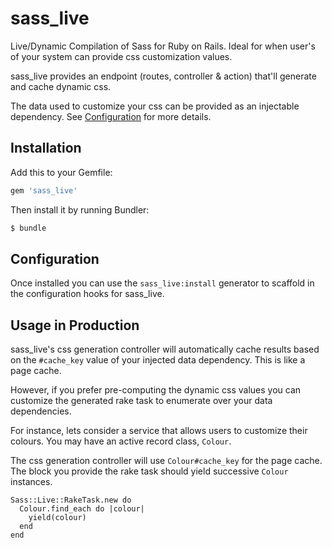 # sass_live

Live/Dynamic Compilation of Sass for Ruby on Rails. Ideal for when user's of your system can provide css customization values.

sass_live provides an endpoint (routes, controller & action) that'll generate and cache dynamic css.

The data used to customize your css can be provided as an injectable dependency. See [Configuration](#configuration) for more details.

## Installation

Add this to your Gemfile:

```ruby
gem 'sass_live'
```

Then install it by running Bundler:

```bash
$ bundle
```

## Configuration

Once installed you can use the ```sass_live:install``` generator to scaffold in the configuration hooks for sass_live.

## Usage in Production

sass_live's css generation controller will automatically cache results based on the ```#cache_key``` value of your injected data dependency. This is like a page cache.

However, if you prefer pre-computing the dynamic css values you can customize the generated rake task to enumerate over your data dependencies.

For instance, lets consider a service that allows users to customize their colours. You may have an active record class, ```Colour```.

The css generation controller will use ```Colour#cache_key``` for the page cache. The block you provide the rake task should yield successive ```Colour``` instances.

```
Sass::Live::RakeTask.new do
  Colour.find_each do |colour|
    yield(colour)
  end
end
```

